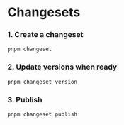 # Changesets

### 1. Create a changeset
```shell
pnpm changeset
```

### 2. Update versions when ready
```shell
pnpm changeset version
```

### 3. Publish
```shell
pnpm changeset publish
```